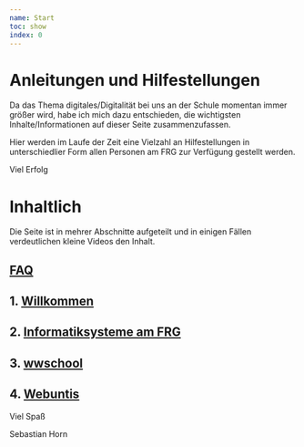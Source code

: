 ```yaml
---
name: Start
toc: show
index: 0
---
```


# Anleitungen und Hilfestellungen

Da das Thema digitales/Digitalität bei uns an der Schule momentan immer größer wird, habe ich mich dazu entschieden, die wichtigsten Inhalte/Informationen auf dieser Seite zusammenzufassen.

Hier werden im Laufe der Zeit eine Vielzahl an Hilfestellungen in unterschiedlier Form allen Personen am FRG zur Verfügung gestellt werden.

Viel Erfolg

# Inhaltlich 
Die Seite ist in mehrer Abschnitte aufgeteilt und in einigen Fällen verdeutlichen kleine Videos den Inhalt.

## [FAQ](/faq)
## 1. [Willkommen](/formales/willkommen)
## 2. [Informatiksysteme am FRG](/hard-software/informatiksystemeAmFRG)
## 3. [wwschool](../lms/wwschool)
## 4. [Webuntis](/webuntis/arbeitenMitWebuntis)


Viel Spaß

Sebastian Horn
